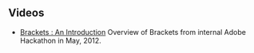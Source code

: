 ## Videos

* [Brackets : An Introduction](http://www.youtube.com/watch?v=xirIHMtpc4c) Overview of Brackets from internal Adobe Hackathon in May, 2012.